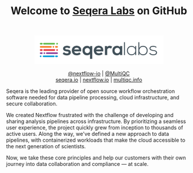 
<h1 align="center">Welcome to <a href="https://seqera.io/">Seqera Labs</a> on GitHub</h1><br>

<p align="center">
  <a href="https://seqera.io/">
    <picture>
        <source media="(prefers-color-scheme: dark)" srcset="https://raw.githubusercontent.com/seqeralabs/logos/master/seqera-logo.png">
        <img alt="Seqera Labs Logo" width="350" src="https://raw.githubusercontent.com/seqeralabs/logos/master/seqera-logo-grey.png">
    </picture>
  </a>
</p>


<p align="center">
  <a href="https://github.com/nextflow-io/">@nextflow-io</a> | 
  <a href="https://github.com/MultiQC">@MultiQC</a>
  <br>
  <a href="https://seqera.io">seqera.io</a> | 
  <a href="https://nextflow.io">nextflow.io</a> | 
  <a href="https://multiqc.info">multiqc.info</a>
</p>

Seqera is the leading provider of open source workflow orchestration software needed for data pipeline processing, cloud infrastructure, and secure collaboration.

We created Nextflow frustrated with the challenge of developing and sharing analysis pipelines across infrastructure. By prioritizing a seamless user experience, the project quickly grew from inception to thousands of active users. Along the way, we've defined a new approach to data pipelines, with containerized workloads that make the cloud accessible to the next generation of scientists.

Now, we take these core principles and help our customers with their own journey into data collaboration and compliance — at scale.
